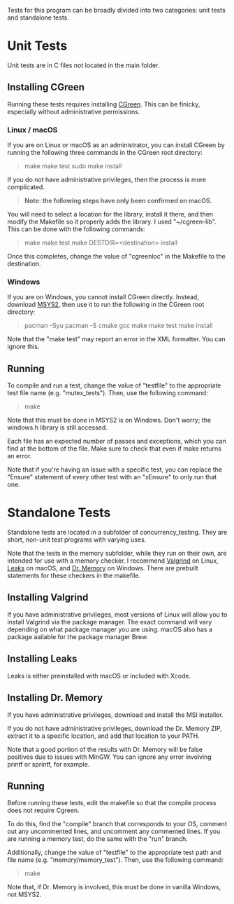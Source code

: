 Tests for this program can be broadly divided into two categories: unit tests and standalone tests.

# Unit Tests

Unit tests are in C files not located in the main folder. 

## Installing CGreen

Running these tests requires installing [CGreen](https://github.com/cgreen-devs/cgreen/releases). This can be finicky, especially without administrative permissions.<br/>

### Linux / macOS

If you are on Linux or macOS as an administrator, you can install CGreen by running the following three commands in the CGreen root directory:

> make
> make test
> sudo make install

If you do not have administrative privileges, then the process is more complicated.<br/>

> **Note: the following steps have only been confirmed on macOS.**

You will need to select a location for the library, install it there, and then modify the Makefile so it properly adds the library. I used "~/cgreen-lib". This can be done with the following commands:

> make
> make test
> make DESTDIR=\<destination\> install

Once this completes, change the value of "cgreenloc" in the Makefile to the destination.

### Windows

If you are on Windows, you cannot install CGreen directly. Instead, download [MSYS2](https://www.msys2.org), then use it to run the following in the CGreen root directory:

> pacman -Syu
> pacman -S cmake gcc
> make
> make test
> make install

Note that the "make test" may report an error in the XML formatter. You can ignore this.

## Running

To compile and run a test, change the value of "testfile" to the appropriate test file name (e.g. "mutex_tests"). Then, use the following command:

> make

Note that this must be done in MSYS2 is on Windows. Don't worry; the windows.h library is still accessed.<br/>

Each file has an expected number of passes and exceptions, which you can find at the bottom of the file. Make sure to check that even if make returns an error.<br/>

Note that if you're having an issue with a specific test, you can replace the "Ensure" statement of every other test with an "xEnsure" to only run that one.

# Standalone Tests

Standalone tests are located in a subfolder of concurrency_testing. They are short, non-unit test programs with varying uses.<br/>

Note that the tests in the memory subfolder, while they run on their own, are intended for use with a memory checker. I recommend [Valgrind](https://valgrind.org) on Linux, [Leaks](https://developer.apple.com/library/archive/documentation/Performance/Conceptual/ManagingMemory/Articles/FindingLeaks.html) on macOS, and [Dr. Memory](https://drmemory.org) on Windows. There are prebuilt statements for these checkers in the makefile.

## Installing Valgrind

If you have administrative privileges, most versions of Linux will allow you to install Valgrind via the package manager. The exact command will vary depending on what package manager you are using. macOS also has a package aailable for the package manager Brew.

## Installing Leaks

Leaks is either preinstalled with macOS or included with Xcode.

## Installing Dr. Memory

If you have administrative privileges, download and install the MSI installer.<br/>

If you do not have administrative privileges, download the Dr. Memory ZIP, extract it to a specific location, and add that location to your PATH.<br/>

Note that a good portion of the results with Dr. Memory will be false positives due to issues with MinGW. You can ignore any error involving printf or sprintf, for example.

## Running

Before running these tests, edit the makefile so that the compile process does not require Cgreen.<br/>

To do this, find the "compile" branch that corresponds to your OS, comment out any uncommented lines, and uncomment any commented lines. If you are running a memory test, do the same with the "run" branch.<br/>

Additionally, change the value of "testfile" to the appropriate test path and file name (e.g. "memory/memory_test"). Then, use the following command:

> make

Note that, if Dr. Memory is involved, this must be done in vanilla Windows, not MSYS2.